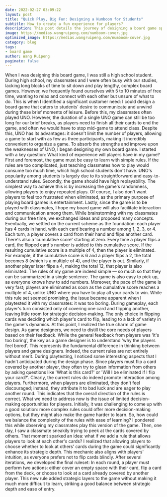 ```yaml
---
date: 2022-02-27 03:09:22
layout: post
title: "Quick Play, Big Fun: Designing a Numboom for Students"
subtitle: How to create a fun experience for players?
description: This post details the journey of designing a board game specifically for high school students with limited free time.
image: https://medias.wangruipeng.com/numboom-cover.jpg
optimized_image: https://medias.wangruipeng.com/numboom-cover.jpg
category: blog
tags:
- board game
author: Wang Ruipeng
paginate: false
---
```

When I was designing this board game, I was still a high school student. During high school, my classmates and I were often busy with our studies, lacking long blocks of time to sit down and play lengthy, complex board games. However, we frequently found ourselves with 5 to 10 minutes of free time, wanting to relax and connect with each other but unsure of what to do. This is when I identified a significant customer need: I could design a board game that caters to students' desire to communicate and unwind during these brief moments of leisure.
Before this, my classmates often played UNO. However, the duration of a single UNO game can still be too long for our brief breaks, as players need to finish all their cards to end the game, and often we would have to stop mid-game to attend class. Despite this, UNO has its advantages: it doesn't limit the number of players, allowing a game to start with as few as three participants, making it incredibly convenient to organize a game.
To absorb the strengths and improve upon the weaknesses of UNO, I began designing my own board game. I started with a key question: What kind of experience will players have in my game? First and foremost, the game must be easy to learn with simple rules. If the rules are too complicated, just teaching classmates how to play would consume too much time, which high school students don't have. UNO's popularity among students is largely due to its straightforward and easy-to-understand rules. Secondly, the game should have high replayability. The simplest way to achieve this is by increasing the game's randomness, allowing players to enjoy repeated plays. Of course, I also don't want players to feel too frustrated when eliminated, as the primary purpose of playing board games is entertainment. Lastly, since the game is to be played with classmates, I hope my board game will also facilitate interaction and communication among them.
While brainstorming with my classmates during our free time, we exchanged ideas and proposed many concepts. Eventually, we settled on the current scheme as the foundation: each player has 4 cards in hand, with each card bearing a number among 1, 2, 3, or 4. Each turn, a player covers a card from their hand and flips another card. There's also a 'cumulative score' starting at zero. Every time a player flips a card, the flipped card's number is added to this cumulative score. If the resulting cumulative score is a multiple of 4, then the player is eliminated. For example, if the cumulative score is 6 and a player flips a 2, the total becomes 8 (which is a multiple of 4), and the player is out. Similarly, if another player later flips a 4, making the total 12, that player is also eliminated.
The rules of my game are indeed simple — so much so that they can be summarized in a single sentence. The game is also easy to pick up, as everyone knows how to add numbers. Moreover, the pace of the game is very fast; players are eliminated as soon as the cumulative score reaches a multiple of 4, unlike UNO where you have to play all your cards to win. While this rule set seemed promising, the issue became apparent when I playtested it with my classmates: it was too boring. During gameplay, each player's turn consisted only of covering one card and flipping another, leaving little room for strategic decision-making. The only choice in flipping cards was deciding which player's card to flip, leading to a lack of variety in the game's dynamics.
At this point, I realized the true charm of game design. As game designers, we need to distill the core needs of players based on their feedback. While the general feedback from players was 'it's too boring', the key as a game designer is to understand 'why the players feel bored'. This represents the fundamental difference in thinking between players and game designers.
Indeed, the current rules are not entirely without merit. During playtesting, I noticed some interesting aspects that I hadn't anticipated during the design phase. Since players must flip a card covered by another player, they often try to glean information from others by asking questions like 'What is this card?' or 'Will I be eliminated if I flip your card?'. Clearly, the current rules do indeed promote interaction among players. Furthermore, when players are eliminated, they don't feel discouraged; instead, they attribute it to bad luck and are eager to play another round. This indicates that the overall direction of the rules is correct.
What we need to address now is the issue of limited decision-making opportunities for players. Initially, it was challenging to come up with a good solution: more complex rules could offer more decision-making options, but they might also make the game harder to learn. So, how could we balance the complexity of the rules with ease of learning? I pondered this while observing my classmates play this version of the game. Then, one day, I saw a classmate sneakily trying to peek at the cards covered by others. That moment sparked an idea: what if we add a rule that allows players to look at each other's cards?
I realized that allowing players to choose whether to look at others' cards during the game could significantly enhance its strategic depth. This mechanic also aligns with players' intuition, as everyone prefers not to flip cards blindly. After several iterations, we developed the final ruleset: In each round, a player must perform two actions: either cover an empty space with their card, flip a card from the deck, or choose to look at a card already covered by another player. This new rule added strategic layers to the game without making it much more difficult to learn, striking a good balance between strategic depth and ease of entry.
